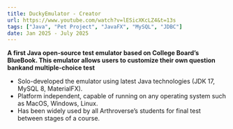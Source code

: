```yaml
---
title: DuckyEmulator - Creator
url: https://www.youtube.com/watch?v=lESicXKcLZ4&t=13s
tags: ["Java", "Pet Project", "JavaFX", "MySQL", "JDBC"]
date: Jan 2025 - July 2025
---
```

__**A first Java open-source test emulator based on College Board’s BlueBook. This emulator allows users to customize their own question bankand multiple-choice test**__
- Solo-developed the emulator using latest Java technologies (JDK 17, MySQL 8, MaterialFX).
- Platform independent, capable of running on any operating system such as MacOS, Windows, Linux.
- Has been widely used by all Arthroverse’s students for final test between stages of a course.